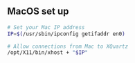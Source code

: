
## MacOS set up

```bash
# Set your Mac IP address
IP=$(/usr/sbin/ipconfig getifaddr en0)

# Allow connections from Mac to XQuartz
/opt/X11/bin/xhost + "$IP"
```
